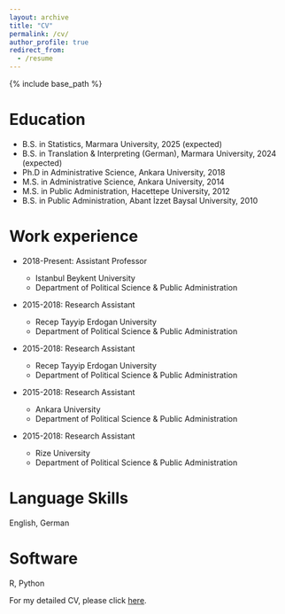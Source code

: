 ```yaml
---
layout: archive
title: "CV"
permalink: /cv/
author_profile: true
redirect_from:
  - /resume
---
```


{% include base_path %}

Education
======
* B.S. in Statistics, Marmara University, 2025 (expected)
* B.S. in Translation & Interpreting (German), Marmara University, 2024 (expected)
* Ph.D in Administrative Science, Ankara University, 2018
* M.S. in Administrative Science, Ankara University, 2014
* M.S. in Public Administration, Hacettepe University, 2012
* B.S. in Public Administration, Abant İzzet Baysal University, 2010

Work experience
======
* 2018-Present: Assistant Professor
  * Istanbul Beykent University
  * Department of Political Science & Public Administration

* 2015-2018: Research Assistant
  * Recep Tayyip Erdogan University
  * Department of Political Science & Public Administration

* 2015-2018: Research Assistant
  * Recep Tayyip Erdogan University
  * Department of Political Science & Public Administration


* 2015-2018: Research Assistant
  * Ankara University
  * Department of Political Science & Public Administration


* 2015-2018: Research Assistant
  * Rize University
  * Department of Political Science & Public Administration
      
Language Skills
======
English, German

Software
======
R, Python

For my detailed CV, please click [here](/files/cv_levent_demirelli.pdf).
